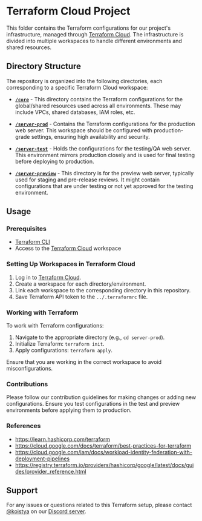 # Terraform Cloud Project

This folder contains the Terraform configurations for our project's infrastructure, managed through [Terraform Cloud](https://developer.hashicorp.com/terraform/cloud-docs). The infrastructure is divided into multiple workspaces to handle different environments and shared resources.

## Directory Structure

The repository is organized into the following directories, each corresponding to a specific Terraform Cloud workspace:

- **[`/core`](./core/)** - This directory contains the Terraform configurations for the global/shared resources used across all environments. These may include VPCs, shared databases, IAM roles, etc.

- **[`/server-prod`](./server-prod/)** - Contains the Terraform configurations for the production web server. This workspace should be configured with production-grade settings, ensuring high availability and security.

- **[`/server-test`](./server-test/)** - Holds the configurations for the testing/QA web server. This environment mirrors production closely and is used for final testing before deploying to production.

- **[`/server-preview`](./server-preview/)** - This directory is for the preview web server, typically used for staging and pre-release reviews. It might contain configurations that are under testing or not yet approved for the testing environment.

## Usage

### Prerequisites

- [Terraform CLI](https://developer.hashicorp.com/terraform/install)
- Access to the [Terraform Cloud](https://app.terraform.io/) workspace

### Setting Up Workspaces in Terraform Cloud

1. Log in to [Terraform Cloud](https://app.terraform.io/).
2. Create a workspace for each directory/environment.
3. Link each workspace to the corresponding directory in this repository.
4. Save Terraform API token to the `../.terraformrc` file.

### Working with Terraform

To work with Terraform configurations:

1. Navigate to the appropriate directory (e.g., `cd server-prod`).
2. Initialize Terraform: `terraform init`.
3. Apply configurations: `terraform apply`.

Ensure that you are working in the correct workspace to avoid misconfigurations.

### Contributions

Please follow our contribution guidelines for making changes or adding new configurations. Ensure you test configurations in the test and preview environments before applying them to production.

### References

- https://learn.hashicorp.com/terraform
- https://cloud.google.com/docs/terraform/best-practices-for-terraform
- https://cloud.google.com/iam/docs/workload-identity-federation-with-deployment-pipelines
- https://registry.terraform.io/providers/hashicorp/google/latest/docs/guides/provider_reference.html

## Support

For any issues or questions related to this Terraform setup, please contact [@koistya](https://github.com/koistya) on our [Discord server](https://discord.com/invite/bSsv7XM).
